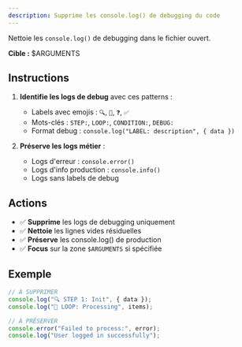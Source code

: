 ```yaml
---
description: Supprime les console.log() de debugging du code
---
```


Nettoie les `console.log()` de debugging dans le fichier ouvert.

**Cible :** $ARGUMENTS

## Instructions

1. **Identifie les logs de debug** avec ces patterns :
    - Labels avec emojis : `🔍`, `🔄`, `❓`, `✅`
    - Mots-clés : `STEP:`, `LOOP:`, `CONDITION:`, `DEBUG:`
    - Format debug : `console.log("LABEL: description", { data })`

2. **Préserve les logs métier** :
    - Logs d'erreur : `console.error()`
    - Logs d'info production : `console.info()`
    - Logs sans labels de debug

## Actions

- ✅ **Supprime** les logs de debugging uniquement
- ✅ **Nettoie** les lignes vides résiduelles
- ✅ **Préserve** les console.log() de production
- ✅ **Focus** sur la zone `$ARGUMENTS` si spécifiée

## Exemple

```javascript
// À SUPPRIMER
console.log("🔍 STEP 1: Init", { data });
console.log("🔄 LOOP: Processing", items);

// À PRÉSERVER
console.error("Failed to process:", error);
console.log("User logged in successfully");
```
